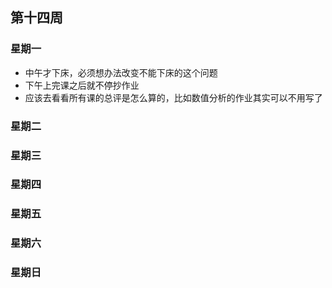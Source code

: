 ## 第十四周

### 星期一

- 中午才下床，必须想办法改变不能下床的这个问题
- 下午上完课之后就不停抄作业
- 应该去看看所有课的总评是怎么算的，比如数值分析的作业其实可以不用写了

### 星期二



### 星期三



### 星期四



### 星期五



### 星期六



### 星期日